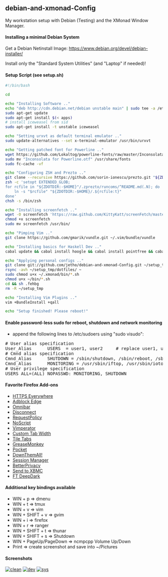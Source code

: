 ## debian-and-xmonad-Config

My workstation setup with Debian (Testing) and the XMonad Window Manager. 

#### Installing a minimal Debian System
Get a Debian Netinstall Image: https://www.debian.org/devel/debian-installer/

Install only the "Standard System Utilities" (and "Laptop" if needed)!

#### Setup Script (see setup.sh)
```bash
#!/bin/bash

cd

echo "Installing Software .."
echo "deb http://cdn.debian.net/debian unstable main" | sudo tee -a /etc/apt/sources.list
sudo apt-get update
sudo apt-get install $(< apps)
# install iceweasel from sid
sudo apt-get install -t unstable iceweasel

echo "Setting urxvt as default terminal emulator .."
sudo update-alternatives --set x-terminal-emulator /usr/bin/urxvt

echo "Getting patched font for Powerline .."
wget https://github.com/Lokaltog/powerline-fonts/raw/master/Inconsolata/Inconsolata%20for%20Powerline.otf
sudo mv "Inconsolata for Powerline.otf" /usr/share/fonts
sudo fc-cache -vf

echo "Configuring ZSH and Prezto .."
git clone --recursive https://github.com/sorin-ionescu/prezto.git "${ZDOTDIR:-$HOME}/.zprezto"
zsh -c 'setopt EXTENDED_GLOB; 
for rcfile in "${ZDOTDIR:-$HOME}"/.zprezto/runcoms/^README.md(.N); do 
    ln -s "$rcfile" "${ZDOTDIR:-$HOME}/.${rcfile:t}"
done'
chsh -s /bin/zsh

echo "Installing screenfetch .."
wget -O screenfetch 'https://raw.github.com/KittyKatt/screenFetch/master/screenfetch-dev'
chmod +x screenfetch
sudo mv screenfetch /usr/bin/

echo "Pimping Vim .."
git clone https://github.com/gmarik/vundle.git ~/.vim/bundle/vundle

echo "Installing basics for Haskell Dev .."
cabal update && cabal install hoogle && cabal install pointfree && cabal install hlint && cabal install hdevtools

echo "Applying personal configs .."
git clone git://github.com/jetho/debian-and-xmonad-Config.git ~/setup_tmp
rsync -avh ~/setup_tmp/dotfiles/ ~
sudo chmod u+x ~/.xmonad/bin/*.sh
chmod u+x ~/bin/*.sh
cd && sh .fehbg 
rm -R ~/setup_tmp

echo "Installing Vim Plugins .."
vim +BundleInstall +qall

echo "Setup finished! Please reboot!"
 ```

#### Enable password-less sudo for reboot, shutdown and network monitoring
- append the following lines to /etc/sudoers using "sudo visudo":
<pre>
# User alias specification
User_Alias      USERS  = user1, user2     # replace user1, user2 etc. with real user names
# Cmnd alias specification
Cmnd_Alias      SHUTDOWN = /sbin/shutdown, /sbin/reboot, /sbin/halt
Cmnd_Alias      MONITORING = /usr/sbin/iftop, /usr/sbin/iotop, /usr/sbin/nethogs
# User privilege specification
USERS ALL=(ALL) NOPASSWD: MONITORING, SHUTDOWN
</pre>


#### Favorite Firefox Add-ons
- [HTTPS Everywhere](https://www.eff.org/https-everywhere)
- [Adblock Edge](https://addons.mozilla.org/en-us/firefox/addon/adblock-edge/)
- [Omnibar](https://addons.mozilla.org/en-us/firefox/addon/omnibar/)
- [Disconnect](https://disconnect.me/)
- [RequestPolicy](https://addons.mozilla.org/en-us/firefox/addon/requestpolicy/)
- [NoScript](https://addons.mozilla.org/en-us/firefox/addon/noscript/)
- [Vimperator](https://addons.mozilla.org/en-us/firefox/addon/vimperator/)
- [Custom Tab Width](https://addons.mozilla.org/en-us/firefox/addon/custom-tab-width/)
- [Tile Tabs](https://addons.mozilla.org/en-us/firefox/addon/tile-tabs/)
- [GreaseMonkey](https://addons.mozilla.org/en-us/firefox/addon/greasemonkey/)
- [Pocket](https://addons.mozilla.org/en-us/firefox/addon/read-it-later/)
- [DownThemAll!](https://addons.mozilla.org/en-us/firefox/addon/downthemall/)
- [Session Manager](https://addons.mozilla.org/en-us/firefox/addon/session-manager/)
- [BetterPrivacy](https://addons.mozilla.org/en-us/firefox/addon/betterprivacy/)
- [Send to XBMC](https://addons.mozilla.org/en-US/firefox/addon/send-to-xbmc/)
- [FT DeepDark](https://addons.mozilla.org/de/firefox/addon/ft-deepdark/)

#### Additional key bindings available
- WIN + p => dmenu
- WIN + t => tmux
- WIN + v => vim
- WIN + SHIFT + v => gvim
- WIN + i => firefox
- WIN + r => ranger
- WIN + SHIFT + t => thunar
- WIN + SHIFT + s => Shutdown
- WIN + PageUp/PageDown => ncmpcpp Volume Up/Down
- Print => create screenshot and save into ~/Pictures

#### Screenshots

[![clean](https://raw.github.com/jetho/debian-and-xmonad-Config/master/screenshots/clean_th.png)](https://raw.github.com/jetho/debian-and-xmonad-Config/master/screenshots/clean.png)
[![dev](https://raw.github.com/jetho/debian-and-xmonad-Config/master/screenshots/dev_th.png)](https://raw.github.com/jetho/debian-and-xmonad-Config/master/screenshots/dev.png)
[![sys](https://raw.github.com/jetho/debian-and-xmonad-Config/master/screenshots/sys_th.png)](https://raw.github.com/jetho/debian-and-xmonad-Config/master/screenshots/sys.png)
